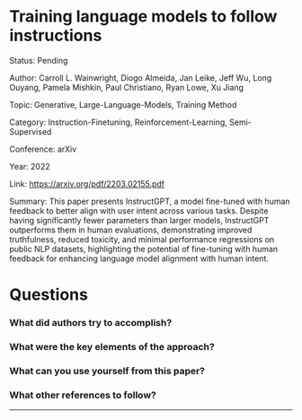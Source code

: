 # Training language models to follow instructions
Status: Pending

Author: Carroll L. Wainwright, Diogo Almeida, Jan Leike, Jeff Wu, Long Ouyang, Pamela Mishkin, Paul Christiano, Ryan Lowe, Xu Jiang

Topic: Generative, Large-Language-Models, Training Method

Category: Instruction-Finetuning, Reinforcement-Learning, Semi-Supervised

Conference: arXiv

Year: 2022

Link: https://arxiv.org/pdf/2203.02155.pdf

Summary: This paper presents InstructGPT, a model fine-tuned with human feedback to better align with user intent across various tasks. Despite having significantly fewer parameters than larger models, InstructGPT outperforms them in human evaluations, demonstrating improved truthfulness, reduced toxicity, and minimal performance regressions on public NLP datasets, highlighting the potential of fine-tuning with human feedback for enhancing language model alignment with human intent.

# Questions

### What did authors try to accomplish?

### What were the key elements of the approach?

### What can you use yourself from this paper?

### What other references to follow?

---